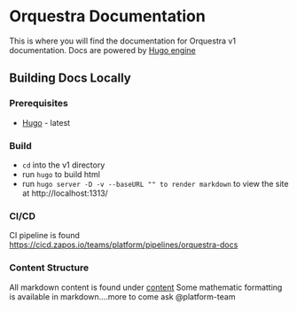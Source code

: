 # Orquestra Documentation

This is where you will find the documentation for Orquestra v1 documentation. Docs are powered by [Hugo engine](https://gohugo.io/)

## Building Docs Locally

### Prerequisites

* [Hugo](https://gohugo.io/getting-started/quick-start/) - latest

### Build

* `cd` into the v1 directory
* run `hugo` to build html
* run `hugo server -D -v --baseURL "" to render markdown` to view the site at http://localhost:1313/ 

### CI/CD
CI pipeline is found https://cicd.zapos.io/teams/platform/pipelines/orquestra-docs

### Content Structure
All markdown content is found under [content](./content)
Some mathematic formatting is available in markdown....more to come ask @platform-team
